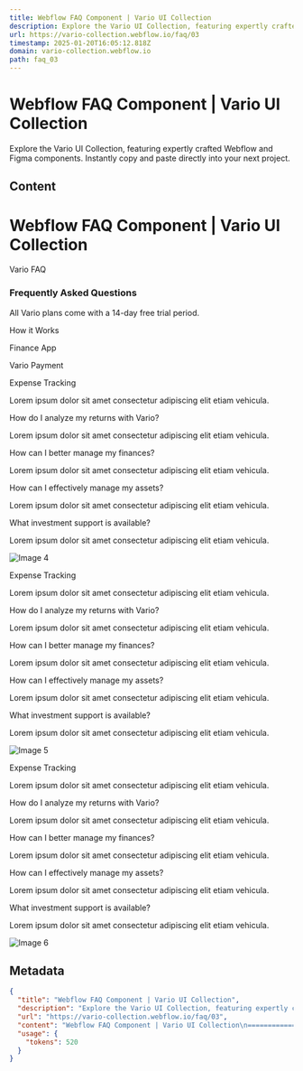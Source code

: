 ```yaml
---
title: Webflow FAQ Component | Vario UI Collection
description: Explore the Vario UI Collection, featuring expertly crafted Webflow and Figma components. Instantly copy and paste directly into your next project.
url: https://vario-collection.webflow.io/faq/03
timestamp: 2025-01-20T16:05:12.818Z
domain: vario-collection.webflow.io
path: faq_03
---
```


# Webflow FAQ Component | Vario UI Collection


Explore the Vario UI Collection, featuring expertly crafted Webflow and Figma components. Instantly copy and paste directly into your next project.


## Content

Webflow FAQ Component | Vario UI Collection
===============

Vario FAQ

### Frequently Asked Questions

All Vario plans come with a 14-day free trial period.

How it Works

Finance App

Vario Payment

Expense Tracking

Lorem ipsum dolor sit amet consectetur adipiscing elit etiam vehicula.

How do I analyze my returns with Vario?

Lorem ipsum dolor sit amet consectetur adipiscing elit etiam vehicula.

How can I better manage my finances?

Lorem ipsum dolor sit amet consectetur adipiscing elit etiam vehicula.

How can I effectively manage my assets?

Lorem ipsum dolor sit amet consectetur adipiscing elit etiam vehicula.

What investment support is available?

Lorem ipsum dolor sit amet consectetur adipiscing elit etiam vehicula.

![Image 4](https://cdn.prod.website-files.com/658032aa153b94b7c8f17858/65c9fac13e9b98fc8774b5fa_FAQ%20Tab%20Image.webp)

Expense Tracking

Lorem ipsum dolor sit amet consectetur adipiscing elit etiam vehicula.

How do I analyze my returns with Vario?

Lorem ipsum dolor sit amet consectetur adipiscing elit etiam vehicula.

How can I better manage my finances?

Lorem ipsum dolor sit amet consectetur adipiscing elit etiam vehicula.

How can I effectively manage my assets?

Lorem ipsum dolor sit amet consectetur adipiscing elit etiam vehicula.

What investment support is available?

Lorem ipsum dolor sit amet consectetur adipiscing elit etiam vehicula.

![Image 5](https://cdn.prod.website-files.com/658032aa153b94b7c8f17858/65c9fac13e9b98fc8774b5fa_FAQ%20Tab%20Image.webp)

Expense Tracking

Lorem ipsum dolor sit amet consectetur adipiscing elit etiam vehicula.

How do I analyze my returns with Vario?

Lorem ipsum dolor sit amet consectetur adipiscing elit etiam vehicula.

How can I better manage my finances?

Lorem ipsum dolor sit amet consectetur adipiscing elit etiam vehicula.

How can I effectively manage my assets?

Lorem ipsum dolor sit amet consectetur adipiscing elit etiam vehicula.

What investment support is available?

Lorem ipsum dolor sit amet consectetur adipiscing elit etiam vehicula.

![Image 6](https://cdn.prod.website-files.com/658032aa153b94b7c8f17858/65c9fac13e9b98fc8774b5fa_FAQ%20Tab%20Image.webp)

## Metadata

```json
{
  "title": "Webflow FAQ Component | Vario UI Collection",
  "description": "Explore the Vario UI Collection, featuring expertly crafted Webflow and Figma components. Instantly copy and paste directly into your next project.",
  "url": "https://vario-collection.webflow.io/faq/03",
  "content": "Webflow FAQ Component | Vario UI Collection\n===============\n\nVario FAQ\n\n### Frequently Asked Questions\n\nAll Vario plans come with a 14-day free trial period.\n\nHow it Works\n\nFinance App\n\nVario Payment\n\nExpense Tracking\n\nLorem ipsum dolor sit amet consectetur adipiscing elit etiam vehicula.\n\nHow do I analyze my returns with Vario?\n\nLorem ipsum dolor sit amet consectetur adipiscing elit etiam vehicula.\n\nHow can I better manage my finances?\n\nLorem ipsum dolor sit amet consectetur adipiscing elit etiam vehicula.\n\nHow can I effectively manage my assets?\n\nLorem ipsum dolor sit amet consectetur adipiscing elit etiam vehicula.\n\nWhat investment support is available?\n\nLorem ipsum dolor sit amet consectetur adipiscing elit etiam vehicula.\n\n![Image 4](https://cdn.prod.website-files.com/658032aa153b94b7c8f17858/65c9fac13e9b98fc8774b5fa_FAQ%20Tab%20Image.webp)\n\nExpense Tracking\n\nLorem ipsum dolor sit amet consectetur adipiscing elit etiam vehicula.\n\nHow do I analyze my returns with Vario?\n\nLorem ipsum dolor sit amet consectetur adipiscing elit etiam vehicula.\n\nHow can I better manage my finances?\n\nLorem ipsum dolor sit amet consectetur adipiscing elit etiam vehicula.\n\nHow can I effectively manage my assets?\n\nLorem ipsum dolor sit amet consectetur adipiscing elit etiam vehicula.\n\nWhat investment support is available?\n\nLorem ipsum dolor sit amet consectetur adipiscing elit etiam vehicula.\n\n![Image 5](https://cdn.prod.website-files.com/658032aa153b94b7c8f17858/65c9fac13e9b98fc8774b5fa_FAQ%20Tab%20Image.webp)\n\nExpense Tracking\n\nLorem ipsum dolor sit amet consectetur adipiscing elit etiam vehicula.\n\nHow do I analyze my returns with Vario?\n\nLorem ipsum dolor sit amet consectetur adipiscing elit etiam vehicula.\n\nHow can I better manage my finances?\n\nLorem ipsum dolor sit amet consectetur adipiscing elit etiam vehicula.\n\nHow can I effectively manage my assets?\n\nLorem ipsum dolor sit amet consectetur adipiscing elit etiam vehicula.\n\nWhat investment support is available?\n\nLorem ipsum dolor sit amet consectetur adipiscing elit etiam vehicula.\n\n![Image 6](https://cdn.prod.website-files.com/658032aa153b94b7c8f17858/65c9fac13e9b98fc8774b5fa_FAQ%20Tab%20Image.webp)",
  "usage": {
    "tokens": 520
  }
}
```
